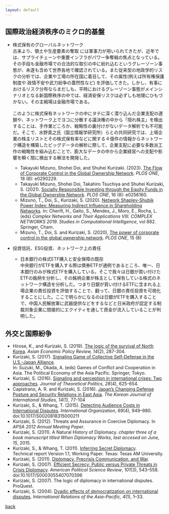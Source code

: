 ```yaml
---
layout: default
---
```


## 国際政治経済秩序のミクロ的基盤
- 株式保有のグローバルネットワーク<br>
古来より、領土や生産要素の奪取 には軍事力が用いられてきたが、近年では、サプライチェーンや重要インフラがパワー争奪戦の焦点となっている。その手段も金融市場での合法的な取引の中に紛れ込むというグレーゾーン事態が、未遂も含めて世界各地で確認されている。また従来型の地政学的リスクの分析では、企業や工場の所在国に着目して、その属性(例えば所有権保護制度や 政情不安や武力紛争の蓋然性など) を評価してきた。しかし、有事におけるリスク分布ならまだしも、平時におけるグレーゾーン事態がメインシナリオとなる新国際秩序の中では、経済安保リスクは必ずしも地理にひもづかない。その主戦場は金融市場である。<br><br>
このように株式保有ネットワークの中にタテに深く潜り込んだ企業支配の連鎖や、ネットワーク上でヨコに分散する議決権の中から「隠れ株主」を検出することは、手作業どころか、戦略性の裏付けがないデータ解析でも不可能だ。そこで、水野貴之氏（国立情報学研究所）らとの共同研究では、上場企業の株主リストとその株式保有率などに関する４億件の情報からネットワーク構造を構築したビッグデータの解析に際して、企業支配に必要な多数派工作の戦略性を組み込むことで、膨大なデータの中から企業経営への支配や影響を瞬く間に検出する解法を開発した。
  - Takayuki Mizuno, Shohei Doi, and Shuhei Kurizaki. (2023). [The Flow of Corporate Control in the Global Ownership Network](https://doi.org/10.1371/journal.pone.0290229). 
  _PLOS ONE_, 18 (8): e0290229.
  - Takayuki Mizuno, Shohei Doi, Takahiro Tsuchiya and Shuhei Kurizaki, S. (2021). [Socially Responsible Investing through the Equity Funds in the Global Ownership Network](https://doi.org/10.1371/journal.pone.0256160). _PLOS ONE_, 16 (8): e0256160.
  - Mizuno, T., Doi, S., Kurizaki, S. (2020). [Network Shapley-Shubik Power Index: Measuring Indirect Influence in Shareholding Networks](https://doi.org/10.1007/978-3-030-36683-4_49). In: Cherifi, H., Gaito, S., Mendes, J., Moro, E., Rocha, L. (eds) _Complex Networks and Their Applications VIII. COMPLEX NETWORKS 2019. Studies in Computational Intelligence_, vol 882. Springer, Cham.
  - Mizuno, T., Doi, S. and Kurizaki, S. (2020), [The power of corporate control in the global ownership network](https://doi.org/10.1371/journal.pone.0237862).
  _PLOS ONE_, 15 (8)

- 投資信託、ESG投資、ネットワーク上の責任<br>
  - 日本銀行の株式ETF購入と安全保障の既存<br>
  中央銀行がETFを購入する際は債券ETFが通例であるところ、唯一、日本銀行のみが株式ETFを購入している。そこで我々は日銀が買い付けたETFの銘柄を分析し、その銘柄企業が株主として保有している株式のネットワーク構造を分析した。つまり日銀が買い付けるETFに含まれる上場企業の責任投資を評価することで、翻って、日銀の責任投資を可視化することにした。ここで明らかになるのは日銀がETFを購入することで、中国人民解放軍に武器提供などをするなどと日米政府が認定する制裁対象企業に間接的にエクイティを通して資金が流入していることが判明した。


## 外交と国際紛争
- Hirose, K., and Kurizaki, S. (2019). [The logic of the survival of North Korea](https://onlinelibrary.wiley.com/doi/abs/10.1111/aepr.12267).
  _Asian Economic Policy Review, 14_(2), 287-304.
- Kurizaki, S. (2017). [Signaling Game of Collective Self-Defense in the U.S.-Japan Alliance](https://link.springer.com/chapter/10.1007/978-4-431-56466-9_2). \
  In: Suzuki, M., Okada, A. (eds) Games of Conflict and Cooperation in Asia. The Political Economy of the Asia Pacific. Springer, Tokyo.
- Kurizaki, S. (2016). [Signaling and perception in international crises: Two approaches](https://doi.org/10.1177/0951629815603492).  _Journal of Theoretical Politics, 28_(4), 625-654.
- Capistrano, A. R. and Kurizaki, S. (2016). [Japan’s Changing Defense Posture and Security Relations in East Asia](https://www.dbpia.co.kr/Journal/articleDetail?nodeId=NODE06664560).
  _The Korean Journal of International Studies, 14_(1), 77-104
- Kurizaki, S., & Whang, T. (2015). [Detecting Audience Costs in International Disputes](https://www.cambridge.org/core/journals/international-organization/article/abs/detecting-audience-costs-in-international-disputes/7D0CCFC0773CC93672DCF1EC0F7B77DC).
  _International Organization_, _69_(4), 949–980. doi:10.1017/S0020818315000211
- Kurizaki, S. (2012). Threats and Assurance in Coercive Diplomacy. 
  In _APSA 2012 Annual Meeting Paper_.
- Kurizaki, S. (2011). A Natural History of Diplomacy.
  _chapter three of a book manuscript titled When Diplomacy Works, last accesed on June, 15_, 2015.
- Kurizaki, S., & Whang, T. (2011). [Inferring Secret Diplomacy](https://scholar.google.com/scholar?oi=bibs&cluster=6305294747929944017&btnI=1&hl=ja).\
  Technical report Version 1.1, Working Paper. Texas: Texas AM University.
- Kurizaki, S. (2011). [Diplomacy, Precrisis Communication, and War](https://www.f.waseda.jp/kurizaki/dpw.slide.s.pdf).
- Kurizaki, S. (2007). [Efficient Secrecy: Public versus Private Threats in Crisis Diplomacy](https://www.cambridge.org/core/journals/american-political-science-review/article/abs/efficient-secrecy-public-versus-private-threats-in-crisis-diplomacy/B1150C7FD2400BE8E7F60F8C2D4141D7).
  _American Political Science Review_, _101_(3), 543–558. doi:10.1017/S0003055407070396
- Kurizaki, S. (2007). The logic of diplomacy in international disputes.
  ProQuest.
- Kurizaki, S. (2004). [Dyadic effects of democratization on international disputes](https://doi.org/10.1093/irap/4.1.1). 
  _International Relations of the Asia-Pacific, 4_(1), 1–33.



[back](./)
